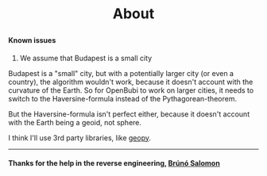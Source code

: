 # <p align="center">About</p>

#### Known issues

1. We assume that Budapest is a small city

Budapest is a "small" city, but with a potentially larger city (or even a country), the algorithm wouldn't work, because it doesn't account with the curvature of the Earth. So for OpenBubi to work on larger cities, it needs to switch to the Haversine-formula instead of the Pythagorean-theorem.

But the Haversine-formula isn't perfect either, because it doesn't account with the Earth being a geoid, not sphere.

I think I'll use 3rd party libraries, like [geopy](https://pypi.org/project/geopy/).

---

#### Thanks for the help in the reverse engineering, [Brúnó Salomon](https://github.com/bru02)
